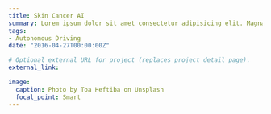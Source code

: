 ```yaml
---
title: Skin Cancer AI
summary: Lorem ipsum dolor sit amet consectetur adipisicing elit. Magnam, eius.
tags:
- Autonomous Driving
date: "2016-04-27T00:00:00Z"

# Optional external URL for project (replaces project detail page).
external_link: 

image:
  caption: Photo by Toa Heftiba on Unsplash
  focal_point: Smart
---
```


